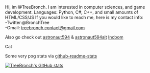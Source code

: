 Hi, im @TreeBronch. I am interested in computer sciences, and game development.
Languages: Python, C#, C++, and small amounts of HTML/CSS/JS
If you would like to reach me, here is my contact info:  
-Twitter:@BronchTree  
-Gmail: treebronch.contact@gmail.com  

Also go check out [astronaut594](https://github.com/astronaut594) & [astronaut594alt](https://github.com/astronaut594) [Incbom](https://github.com/IncbomDev)


Cat


Some very pog stats via [github-readme-stats](https://github.com/anuraghazra/github-readme-stats)


[![TreeBronch's GitHub stats](https://github-readme-stats.vercel.app/api?username=treebronch)](https://github.com/anuraghazra/github-readme-stats)



<!---
TreeBronch/TreeBronch is a ✨ special ✨ repository because its `README.md` (this file) appears on your GitHub profile.
You can click the Preview link to take a look at your changes.
--->
